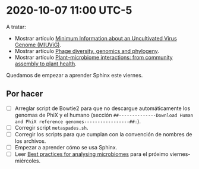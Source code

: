 # 2020-10-07 11:00 UTC-5

A tratar:

- Mostrar artículo [Minimum Information about an Uncultivated Virus Genome (MIUViG)](https://doi.org/10.1038/nbt.4306).
- Mostrar artículo [Phage diversity, genomics and phylogeny](https://doi.org/10.1038/s41579-019-0311-5).
- Mostrar artículo [Plant–microbiome interactions: from community assembly to plant health](https://doi.org/10.1038/s41579-020-0412-1).

Quedamos de empezar a aprender Sphinx este viernes.

## Por hacer

- [ ] Arreglar script de Bowtie2 para que no descargue automáticamente los 
genomas de PhiX y el humano (sección `##--------------Download Human and PhiX reference genomes-----------------##:`).
- [ ] Corregir script `metaspades.sh`.
- [ ] Corregir los scripts para que cumplan con la convención de nombres de los 
archivos.
- [ ] Empezar a aprender cómo se usa Sphinx.
- [ ] Leer [Best practices for analysing microbiomes](https://doi.org/10.1038/s41579-018-0029-9) para el próximo viernes-miércoles.